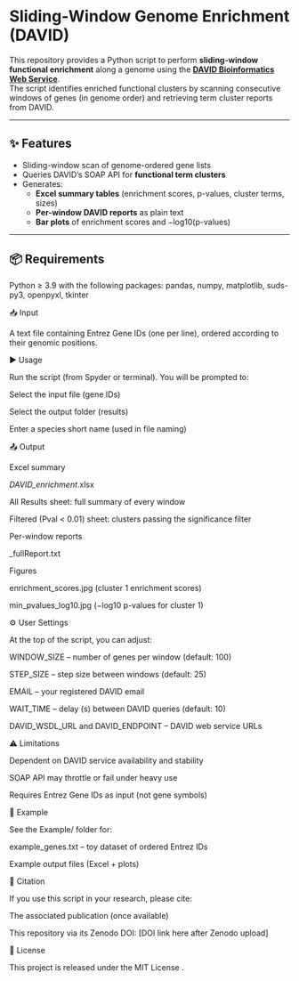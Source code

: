 # Sliding-Window Genome Enrichment (DAVID)

This repository provides a Python script to perform **sliding-window functional enrichment** along a genome using the **[DAVID Bioinformatics Web Service](https://david.ncifcrf.gov/)**.  
The script identifies enriched functional clusters by scanning consecutive windows of genes (in genome order) and retrieving term cluster reports from DAVID.

---

## ✨ Features
- Sliding-window scan of genome-ordered gene lists  
- Queries DAVID’s SOAP API for **functional term clusters**  
- Generates:
  - **Excel summary tables** (enrichment scores, p-values, cluster terms, sizes)  
  - **Per-window DAVID reports** as plain text  
  - **Bar plots** of enrichment scores and −log10(p-values)  

---

## 📦 Requirements
Python ≥ 3.9 with the following packages: pandas, numpy, matplotlib, suds-py3, openpyxl, tkinter

📥 Input

A text file containing Entrez Gene IDs (one per line), ordered according to their genomic positions.

▶️ Usage

Run the script (from Spyder or terminal). You will be prompted to:

Select the input file (gene IDs)

Select the output folder (results)

Enter a species short name (used in file naming)

📤 Output

Excel summary

<species>_DAVID_enrichment_<date>.xlsx

All Results sheet: full summary of every window

Filtered (Pval < 0.01) sheet: clusters passing the significance filter

Per-window reports

<window>_fullReport.txt

Figures

enrichment_scores.jpg (cluster 1 enrichment scores)

min_pvalues_log10.jpg (−log10 p-values for cluster 1)

⚙️ User Settings

At the top of the script, you can adjust:

WINDOW_SIZE – number of genes per window (default: 100)

STEP_SIZE – step size between windows (default: 25)

EMAIL – your registered DAVID email

WAIT_TIME – delay (s) between DAVID queries (default: 10)

DAVID_WSDL_URL and DAVID_ENDPOINT – DAVID web service URLs

⚠️ Limitations

Dependent on DAVID service availability and stability

SOAP API may throttle or fail under heavy use

Requires Entrez Gene IDs as input (not gene symbols)

📂 Example

See the Example/ folder for:

example_genes.txt – toy dataset of ordered Entrez IDs

Example output files (Excel + plots)

📖 Citation

If you use this script in your research, please cite:

The associated publication (once available)

This repository via its Zenodo DOI: [DOI link here after Zenodo upload]

📜 License

This project is released under the MIT License
.
